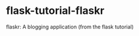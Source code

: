 flask-tutorial-flaskr
=====================

flaskr: A blogging application (from the flask tutorial)
